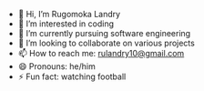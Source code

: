 - 👋 Hi, I’m Rugomoka Landry
- 👀 I’m interested in coding
- 🌱 I’m currently pursuing software engineering
- 💞️ I’m looking to collaborate on various projects
- 📫 How to reach me: rulandry10@gmail.com
- 😄 Pronouns: he/him
- ⚡ Fun fact: watching football

<!---
Landry is a ✨ special ✨ repository because its `README.md` (this file) appears on your GitHub profile.
You can click the Preview link to take a look at your changes.
--->
